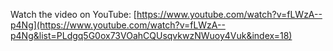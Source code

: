 Watch the video on YouTube: [https://www.youtube.com/watch?v=fLWzA--p4Ng](https://www.youtube.com/watch?v=fLWzA--p4Ng&list=PLdgq5G0ox73VOahCQUsqvkwzNWuoy4Vuk&index=18)